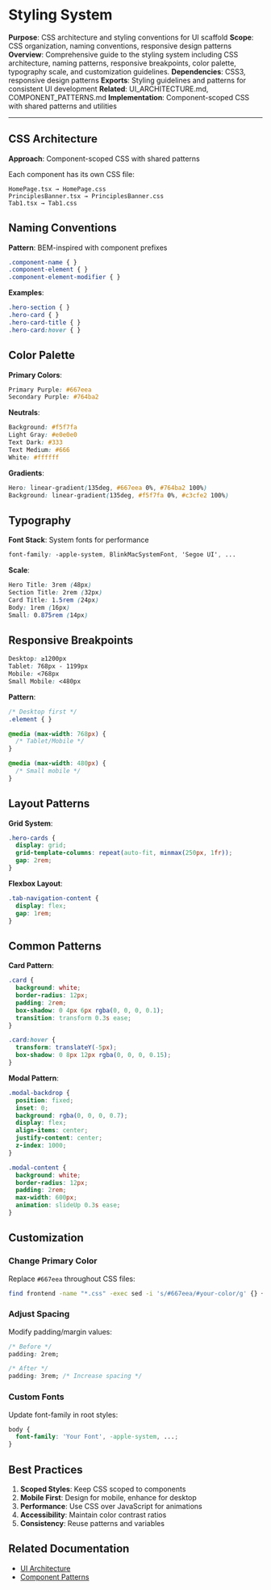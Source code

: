 # Styling System

**Purpose**: CSS architecture and styling conventions for UI scaffold
**Scope**: CSS organization, naming conventions, responsive design patterns
**Overview**: Comprehensive guide to the styling system including CSS architecture, naming patterns,
    responsive breakpoints, color palette, typography scale, and customization guidelines.
**Dependencies**: CSS3, responsive design patterns
**Exports**: Styling guidelines and patterns for consistent UI development
**Related**: UI_ARCHITECTURE.md, COMPONENT_PATTERNS.md
**Implementation**: Component-scoped CSS with shared patterns and utilities

---

## CSS Architecture

**Approach**: Component-scoped CSS with shared patterns

Each component has its own CSS file:
```
HomePage.tsx → HomePage.css
PrinciplesBanner.tsx → PrinciplesBanner.css
Tab1.tsx → Tab1.css
```

## Naming Conventions

**Pattern**: BEM-inspired with component prefixes

```css
.component-name { }
.component-element { }
.component-element-modifier { }
```

**Examples**:
```css
.hero-section { }
.hero-card { }
.hero-card-title { }
.hero-card:hover { }
```

## Color Palette

**Primary Colors**:
```css
Primary Purple: #667eea
Secondary Purple: #764ba2
```

**Neutrals**:
```css
Background: #f5f7fa
Light Gray: #e0e0e0
Text Dark: #333
Text Medium: #666
White: #ffffff
```

**Gradients**:
```css
Hero: linear-gradient(135deg, #667eea 0%, #764ba2 100%)
Background: linear-gradient(135deg, #f5f7fa 0%, #c3cfe2 100%)
```

## Typography

**Font Stack**: System fonts for performance
```css
font-family: -apple-system, BlinkMacSystemFont, 'Segoe UI', ...
```

**Scale**:
```css
Hero Title: 3rem (48px)
Section Title: 2rem (32px)
Card Title: 1.5rem (24px)
Body: 1rem (16px)
Small: 0.875rem (14px)
```

## Responsive Breakpoints

```css
Desktop: ≥1200px
Tablet: 768px - 1199px
Mobile: <768px
Small Mobile: <480px
```

**Pattern**:
```css
/* Desktop first */
.element { }

@media (max-width: 768px) {
  /* Tablet/Mobile */
}

@media (max-width: 480px) {
  /* Small mobile */
}
```

## Layout Patterns

**Grid System**:
```css
.hero-cards {
  display: grid;
  grid-template-columns: repeat(auto-fit, minmax(250px, 1fr));
  gap: 2rem;
}
```

**Flexbox Layout**:
```css
.tab-navigation-content {
  display: flex;
  gap: 1rem;
}
```

## Common Patterns

**Card Pattern**:
```css
.card {
  background: white;
  border-radius: 12px;
  padding: 2rem;
  box-shadow: 0 4px 6px rgba(0, 0, 0, 0.1);
  transition: transform 0.3s ease;
}

.card:hover {
  transform: translateY(-5px);
  box-shadow: 0 8px 12px rgba(0, 0, 0, 0.15);
}
```

**Modal Pattern**:
```css
.modal-backdrop {
  position: fixed;
  inset: 0;
  background: rgba(0, 0, 0, 0.7);
  display: flex;
  align-items: center;
  justify-content: center;
  z-index: 1000;
}

.modal-content {
  background: white;
  border-radius: 12px;
  padding: 2rem;
  max-width: 600px;
  animation: slideUp 0.3s ease;
}
```

## Customization

### Change Primary Color

Replace `#667eea` throughout CSS files:
```bash
find frontend -name "*.css" -exec sed -i 's/#667eea/#your-color/g' {} +
```

### Adjust Spacing

Modify padding/margin values:
```css
/* Before */
padding: 2rem;

/* After */
padding: 3rem; /* Increase spacing */
```

### Custom Fonts

Update font-family in root styles:
```css
body {
  font-family: 'Your Font', -apple-system, ...;
}
```

## Best Practices

1. **Scoped Styles**: Keep CSS scoped to components
2. **Mobile First**: Design for mobile, enhance for desktop
3. **Performance**: Use CSS over JavaScript for animations
4. **Accessibility**: Maintain color contrast ratios
5. **Consistency**: Reuse patterns and variables

## Related Documentation

- [UI Architecture](UI_ARCHITECTURE.md)
- [Component Patterns](COMPONENT_PATTERNS.md)
